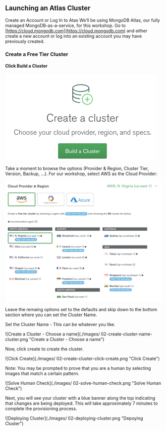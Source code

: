 ## Launching an Atlas Cluster

Create an Account or Log In to Atas
We’ll be using MongoDB Atlas, our fully managed MongoDB-as-a-service, for this workshop. Go to [https://cloud.mongodb.com](https://cloud.mongodb.com) and either create a new account or log into an existing account you may have previously created.

### Create a Free Tier Cluster
#### Click Build a Cluster

![Create a Cluster](./images/02-create-cluster.png "Create a Cluster")

Take a moment to browse the options (Provider & Region, Cluster Tier, Version, Backup, …). For our workshop, select AWS as the Cloud Provider:

![Create a Cluster - Choose AWS](./images/02-create-cluster-choose-aws.png "Create a Cluster - Choose AWS")

Leave the remaing options set to the defaults and skip down to the bottom section where you can set the Cluster Name.

Set the Cluster Name - This can be whatever you like.

![Create a Cluster - Choose a name](./images/
02-create-cluster-name-cluster.png "Create a Cluster - Choose a name")

Now, click create to create the cluster. 

![Click Create](./images/
02-create-cluster-click-create.png "Click Create")

Note: You may be prompted to prove that you are a human by selecting images that match a certain pattern.

![Solve Human Check](./images/
02-solve-human-check.png "Solve Human Check")

Next, you will see your cluster with a blue banner along the top indicating that changes are being deployed. This will take approximately 7 minutes to complete the provisioning process.

![Deploying Cluster](./images/
02-deploying-cluster.png "Depoying Cluster")

